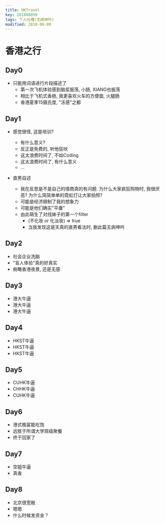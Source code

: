 ```yaml
---
title: HKTravel
key: 201808050
tags: 个人吐槽(无病呻吟)
modified: 2018-08-09
---
```


# 香港之行

## Day0
- 只能用词语进行片段描述了
   - 第一次飞机体验感到脑浆振荡, 小肠, XIANG也振荡
   - 相比于飞机式香肠, 我更喜欢火车的方便面, 火腿肠
   - 香港夏季15摄氏度, "冻感"之都

<!--more-->

## Day1
- 感觉很怪, 这是培训?
  - 有什么意义?
  - 反正是免费的, 听他狂吠
  - 这太浪费时间了, 不如Coding
  - 这太浪费时间了, 有什么意义
  - ...

- 直男自述
   - 我在反思是不是自己的情商真的有问题. 为什么大家疯狂购物时, 我很厌恶? 为什么简简单单的霓虹灯让大家拍照?
   - 可能是经济限制了我的想象力
   - 可能是他们确实"平庸"
   - 由此萌生了对找妹子的第一个filter
      - (不化妆 or 化淡妆) => true
      - 当我发现这是天真的直男看法时, 删此篇无病呻吟

## Day2
- 社会企业洗脑
- "盲人体验"真的好真实
- 俯瞰香港夜景, 还是无感

## Day3
- 港大牛逼
- 港大牛逼
- 港大牛逼

## Day4
- HKST牛逼
- HKST牛逼
- HKST牛逼

## Day5
- CUHK牛逼
- CHHK牛逼
- CUHK牛逼

## Day6
- 港式晚宴能吃饱
- 远胜于所谓大学班级聚餐
- 终于回家了

## Day7
- 空姐牛逼
- 真香

## Day8
- 北京很宽敞
- 嗯嗯
- 什么时候发资金？
